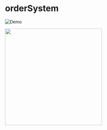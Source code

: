 # orderSystem
![Demo](https://user-images.githubusercontent.com/29241485/40877506-f70fc9cc-66bc-11e8-8db9-0a68f329a71d.gif)

<img src="https://user-images.githubusercontent.com/29241485/40877506-f70fc9cc-66bc-11e8-8db9-0a68f329a71d.gif" width="320px">
